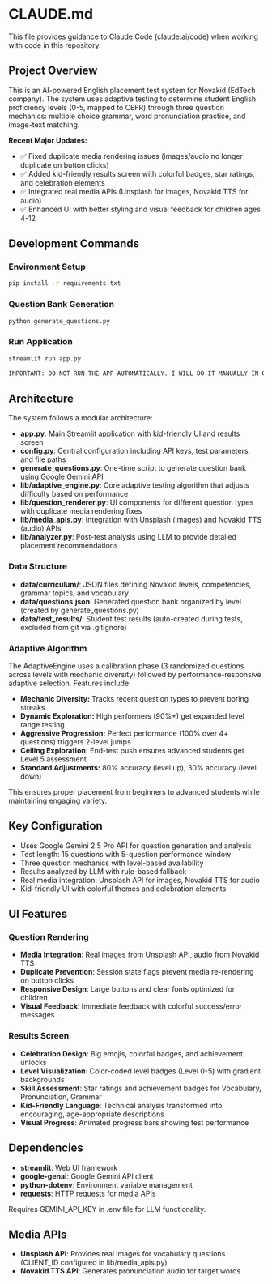 # CLAUDE.md

This file provides guidance to Claude Code (claude.ai/code) when working with code in this repository.

## Project Overview

This is an AI-powered English placement test system for Novakid (EdTech company). The system uses adaptive testing to determine student English proficiency levels (0-5, mapped to CEFR) through three question mechanics: multiple choice grammar, word pronunciation practice, and image-text matching.

**Recent Major Updates:**
- ✅ Fixed duplicate media rendering issues (images/audio no longer duplicate on button clicks)
- ✅ Added kid-friendly results screen with colorful badges, star ratings, and celebration elements
- ✅ Integrated real media APIs (Unsplash for images, Novakid TTS for audio)
- ✅ Enhanced UI with better styling and visual feedback for children ages 4-12

## Development Commands

### Environment Setup
```bash
pip install -r requirements.txt
```

### Question Bank Generation
```bash
python generate_questions.py
```

### Run Application
```bash
streamlit run app.py

IMPORTANT: DO NOT RUN THE APP AUTOMATICALLY. I WILL DO IT MANUALLY IN OTHER TERMINAL.
```

## Architecture

The system follows a modular architecture:

- **app.py**: Main Streamlit application with kid-friendly UI and results screen
- **config.py**: Central configuration including API keys, test parameters, and file paths
- **generate_questions.py**: One-time script to generate question bank using Google Gemini API
- **lib/adaptive_engine.py**: Core adaptive testing algorithm that adjusts difficulty based on performance
- **lib/question_renderer.py**: UI components for different question types with duplicate media rendering fixes
- **lib/media_apis.py**: Integration with Unsplash (images) and Novakid TTS (audio) APIs
- **lib/analyzer.py**: Post-test analysis using LLM to provide detailed placement recommendations

### Data Structure

- **data/curriculum/**: JSON files defining Novakid levels, competencies, grammar topics, and vocabulary
- **data/questions.json**: Generated question bank organized by level (created by generate_questions.py)
- **data/test_results/**: Student test results (auto-created during tests, excluded from git via .gitignore)

### Adaptive Algorithm

The AdaptiveEngine uses a calibration phase (3 randomized questions across levels with mechanic diversity) followed by performance-responsive adaptive selection. Features include:

- **Mechanic Diversity:** Tracks recent question types to prevent boring streaks
- **Dynamic Exploration:** High performers (90%+) get expanded level range testing  
- **Aggressive Progression:** Perfect performance (100% over 4+ questions) triggers 2-level jumps
- **Ceiling Exploration:** End-test push ensures advanced students get Level 5 assessment
- **Standard Adjustments:** 80% accuracy (level up), 30% accuracy (level down)

This ensures proper placement from beginners to advanced students while maintaining engaging variety.

## Key Configuration

- Uses Google Gemini 2.5 Pro API for question generation and analysis
- Test length: 15 questions with 5-question performance window
- Three question mechanics with level-based availability
- Results analyzed by LLM with rule-based fallback
- Real media integration: Unsplash API for images, Novakid TTS for audio
- Kid-friendly UI with colorful themes and celebration elements

## UI Features

### Question Rendering
- **Media Integration**: Real images from Unsplash API, audio from Novakid TTS
- **Duplicate Prevention**: Session state flags prevent media re-rendering on button clicks
- **Responsive Design**: Large buttons and clear fonts optimized for children
- **Visual Feedback**: Immediate feedback with colorful success/error messages

### Results Screen
- **Celebration Design**: Big emojis, colorful badges, and achievement unlocks
- **Level Visualization**: Color-coded level badges (Level 0-5) with gradient backgrounds
- **Skill Assessment**: Star ratings and achievement badges for Vocabulary, Pronunciation, Grammar
- **Kid-Friendly Language**: Technical analysis transformed into encouraging, age-appropriate descriptions
- **Visual Progress**: Animated progress bars showing test performance

## Dependencies

- **streamlit**: Web UI framework
- **google-genai**: Google Gemini API client
- **python-dotenv**: Environment variable management
- **requests**: HTTP requests for media APIs

Requires GEMINI_API_KEY in .env file for LLM functionality.

## Media APIs

- **Unsplash API**: Provides real images for vocabulary questions (CLIENT_ID configured in lib/media_apis.py)
- **Novakid TTS API**: Generates pronunciation audio for target words